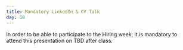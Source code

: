 ```yaml
---
title: Mandatory LinkedIn & CV Talk
day: 18
---
```



In order to be able to participate to the Hiring week, it is mandatory to attend this presentation on TBD after class.
